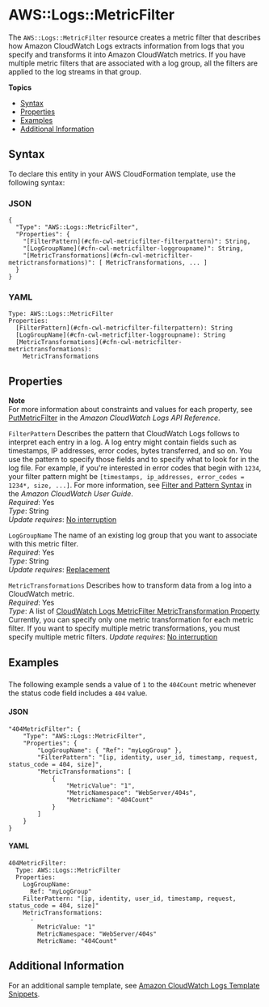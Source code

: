# AWS::Logs::MetricFilter<a name="aws-resource-logs-metricfilter"></a>

The `AWS::Logs::MetricFilter` resource creates a metric filter that describes how Amazon CloudWatch Logs extracts information from logs that you specify and transforms it into Amazon CloudWatch metrics\. If you have multiple metric filters that are associated with a log group, all the filters are applied to the log streams in that group\.

**Topics**
+ [Syntax](#aws-resource-logs-metricfilter-syntax)
+ [Properties](#w4ab1c21c10d911b9)
+ [Examples](#w4ab1c21c10d911c11)
+ [Additional Information](#w4ab1c21c10d911c13)

## Syntax<a name="aws-resource-logs-metricfilter-syntax"></a>

To declare this entity in your AWS CloudFormation template, use the following syntax:

### JSON<a name="aws-resource-logs-metricfilter-syntax.json"></a>

```
{
  "Type": "AWS::Logs::MetricFilter",    
  "Properties": {
    "[FilterPattern](#cfn-cwl-metricfilter-filterpattern)": String,
    "[LogGroupName](#cfn-cwl-metricfilter-loggroupname)": String,
    "[MetricTransformations](#cfn-cwl-metricfilter-metrictransformations)": [ MetricTransformations, ... ]
  }
}
```

### YAML<a name="aws-resource-logs-metricfilter-syntax.yaml"></a>

```
Type: AWS::Logs::MetricFilter
Properties: 
  [FilterPattern](#cfn-cwl-metricfilter-filterpattern): String
  [LogGroupName](#cfn-cwl-metricfilter-loggroupname): String
  [MetricTransformations](#cfn-cwl-metricfilter-metrictransformations):
    MetricTransformations
```

## Properties<a name="w4ab1c21c10d911b9"></a>

**Note**  
For more information about constraints and values for each property, see [PutMetricFilter](https://docs.aws.amazon.com/AmazonCloudWatchLogs/latest/APIReference/API_PutMetricFilter.html) in the *Amazon CloudWatch Logs API Reference*\.

`FilterPattern`  <a name="cfn-cwl-metricfilter-filterpattern"></a>
Describes the pattern that CloudWatch Logs follows to interpret each entry in a log\. A log entry might contain fields such as timestamps, IP addresses, error codes, bytes transferred, and so on\. You use the pattern to specify those fields and to specify what to look for in the log file\. For example, if you're interested in error codes that begin with `1234`, your filter pattern might be `[timestamps, ip_addresses, error_codes = 1234*, size, ...]`\. For more information, see [ Filter and Pattern Syntax](https://docs.aws.amazon.com/AmazonCloudWatch/latest/logs/FilterAndPatternSyntax.html#extract-log-event-values) in the *Amazon CloudWatch User Guide*\.  
*Required*: Yes  
*Type*: String  
*Update requires*: [No interruption](using-cfn-updating-stacks-update-behaviors.md#update-no-interrupt)

`LogGroupName`  <a name="cfn-cwl-metricfilter-loggroupname"></a>
The name of an existing log group that you want to associate with this metric filter\.  
*Required*: Yes  
*Type*: String  
*Update requires*: [Replacement](using-cfn-updating-stacks-update-behaviors.md#update-replacement)

`MetricTransformations`  <a name="cfn-cwl-metricfilter-metrictransformations"></a>
Describes how to transform data from a log into a CloudWatch metric\.  
*Required*: Yes  
*Type*: A list of [CloudWatch Logs MetricFilter MetricTransformation Property](aws-properties-logs-metricfilter-metrictransformation.md)  
Currently, you can specify only one metric transformation for each metric filter\. If you want to specify multiple metric transformations, you must specify multiple metric filters\.
*Update requires*: [No interruption](using-cfn-updating-stacks-update-behaviors.md#update-no-interrupt)

## Examples<a name="w4ab1c21c10d911c11"></a>

### <a name="w4ab1c21c10d911c11b2"></a>

The following example sends a value of `1` to the `404Count` metric whenever the status code field includes a `404` value\.

#### JSON<a name="aws-resource-logs-metricfilter-example.json"></a>

```
"404MetricFilter": {
    "Type": "AWS::Logs::MetricFilter",
    "Properties": {
        "LogGroupName": { "Ref": "myLogGroup" },
        "FilterPattern": "[ip, identity, user_id, timestamp, request, status_code = 404, size]",
        "MetricTransformations": [
            {
                "MetricValue": "1",
                "MetricNamespace": "WebServer/404s",
                "MetricName": "404Count"
            }
        ]
    }
}
```

#### YAML<a name="aws-resource-logs-metricfilter-example.yaml"></a>

```
404MetricFilter: 
  Type: AWS::Logs::MetricFilter
  Properties: 
    LogGroupName: 
      Ref: "myLogGroup"
    FilterPattern: "[ip, identity, user_id, timestamp, request, status_code = 404, size]"
    MetricTransformations: 
      - 
        MetricValue: "1"
        MetricNamespace: "WebServer/404s"
        MetricName: "404Count"
```

## Additional Information<a name="w4ab1c21c10d911c13"></a>

For an additional sample template, see [Amazon CloudWatch Logs Template Snippets](quickref-cloudwatchlogs.md)\.